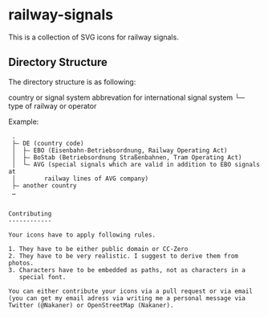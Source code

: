 railway-signals
===============

This is a collection of SVG icons for railway signals.


Directory Structure
-------------------

The directory structure is as following:

country or signal system abbrevation for international signal system
└─ type of railway or operator

Example:
```
 .
 ├– DE (country code)
 │  ├– EBO (Eisenbahn-Betriebsordnung, Railway Operating Act)
 │  ├– BoStab (Betriebsordnung Straßenbahnen, Tram Operating Act)
 │  └– AVG (special signals which are valid in addition to EBO signals at 
 │        railway lines of AVG company)
 ├– another country
 …


Contributing
------------

Your icons have to apply following rules.

1. They have to be either public domain or CC-Zero
2. They have to be very realistic. I suggest to derive them from photos.
3. Characters have to be embedded as paths, not as characters in a 
   special font.

You can either contribute your icons via a pull request or via email 
(you can get my email adress via writing me a personal message via 
Twitter (@Nakaner) or OpenStreetMap (Nakaner).

